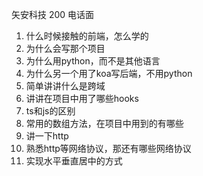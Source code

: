 矢安科技 200
电话面
1. 什么时候接触的前端，怎么学的
2. 为什么会写那个项目
3. 为什么用python，而不是其他语言
4. 为什么另一个用了koa写后端，不用python
5. 简单讲讲什么是跨域
6. 讲讲在项目中用了哪些hooks
7. ts和js的区别
8. 常用的数组方法，在项目中用到的有哪些
9. 讲一下http
10. 熟悉http等网络协议，那还有哪些网络协议
11. 实现水平垂直居中的方式